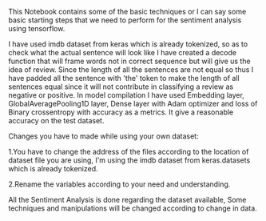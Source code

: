 This Notebook contains some of the basic techniques or I can say some basic starting steps that we need to perform for the sentiment analysis using tensorflow.

I have used imdb dataset from keras which is already tokenized, so as to check what the actual sentence will look like I have created a decode function that will frame words not in correct sequence but will give us the idea of review. Since the length of all the sentences are not equal so thus I have padded all the sentence with 'the' token to make the length of all sentences equal since it will not contribute in classifying a review as negative or positive. In model compilation I have used Embedding layer, GlobalAveragePooling1D layer, Dense layer with Adam optimizer and loss of Binary crossentropy with accuracy as a metrics. It give a reasonable accuracy on the test dataset.

Changes you have to made while using your own dataset:

1.You have to change the address of the files according to the location of dataset file you are using, I'm using the imdb dataset from keras.datasets which is already tokenized.

2.Rename the variables according to your need and understanding.

All the Sentiment Analysis is done regarding the dataset available, Some techniques and manipulations will be changed according to change in data.
